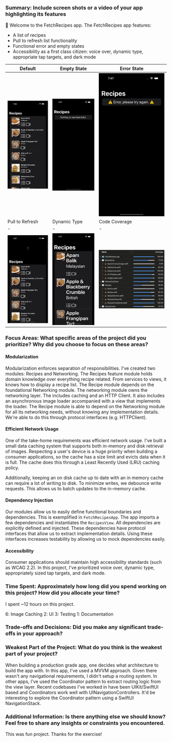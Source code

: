 ### Summary: Include screen shots or a video of your app highlighting its features

👋 Welcome to the FetchRecipes app. The FetchRecipes app features:
- A list of recipes
- Pull to refresh list functionality
- Functional error and empty states
- Accessibility as a first class citizen: voice over, dynamic type, appropriate tap targets, and dark mode
 
| Default | Empty State | Error State |
|-|-|-|
|![Default](/screenshots/default.png "Default")|![Empty](/screenshots/empty.png "Empty")|![Error](/screenshots/error.png "Error")|
| Pull to Refresh | Dynamic Type | Code Coverage |
|-|-|-|
|![Refresh](/screenshots/refresh.png "Refresh")|![Dynamic Type](/screenshots/dynamic_type.png "Dynamic Type")|![Code Coverage](/screenshots/coverage.png "Code Coverage")|

### Focus Areas: What specific areas of the project did you prioritize? Why did you choose to focus on these areas?
 
#### Modularization
Modularization enforces separation of responsibilities. I've created two modules:
Recipes and Networking. The Recipes feature module holds domain knowledge 
over everything recipe related. From services to views, it knows how to display
a recipe list. The Recipe module depends on the foundational Networking module. 
The networking module owns the networking layer. The includes caching and 
an HTTP Client. It also includes an asynchronous image loader accompanied with a view
that implements the loader. The Recipe module is able to depend on the Networking
module for all its networking needs, without knowing any implementation details.
We're able to do this through protocol interfaces (e.g. HTTPClient).

#### Efficient Network Usage
One of the take-home requirements was efficient network usage. I've built a small
data caching system that supports both in-memory and disk retrieval of images.
Respecting a user's device is a huge priority when building a consumer applications,
so the cache has a size limit and evicts data when it is full. The cache does this
through a Least Recently Used (LRU) caching policy.

Additionally, keeping an on disk cache up to date with an in memory cache can 
require a lot of writing to disk. To minimize writes, we debounce write requests.
This allows us to batch updates to the in-memory cache.

#### Dependency Injection
Our modules allow us to easily define functional boundaries and dependencies. This
is exemplified in `FetchRecipesApp`. The app imports a few dependencies and
instantiates the `RecipesView`. All dependencies are explicitly defined and injected.
These dependencies have protocol interfaces that allow us to extract
implementation details. Using these interfaces increases testability by allowing
us to mock dependencies easily.

#### Accessibility
Consumer applications should maintain high accessibility standards 
(such as WCAG 2.2). In this project, I've prioritized voice over, dynamic type, 
appropriately sized tap targets, and dark mode.


### Time Spent: Approximately how long did you spend working on this project? How did you allocate your time?

I spent ~12 hours on this project.

6: Image Caching
2: UI
3: Testing
1: Documentation

### Trade-offs and Decisions: Did you make any significant trade-offs in your approach?



### Weakest Part of the Project: What do you think is the weakest part of your project?

When building a production grade app, one decides what architecture
to build the app with. In this app, I've used a MVVM approach. Given
there wasn't any navigational requirements, I didn't setup a
routing system. In other apps, I've used the Coordinator pattern to extract 
routing logic from the view layer. Recent codebases I've worked in have
been UIKit/SwiftUI based and Coordinators work well with UINavigationControllers.
It'd be interesting to explore the Coordinator pattern using a SwiftUI
NavigationStack.

### Additional Information: Is there anything else we should know? Feel free to share any insights or constraints you encountered.

This was fun project. Thanks for the exercise!
